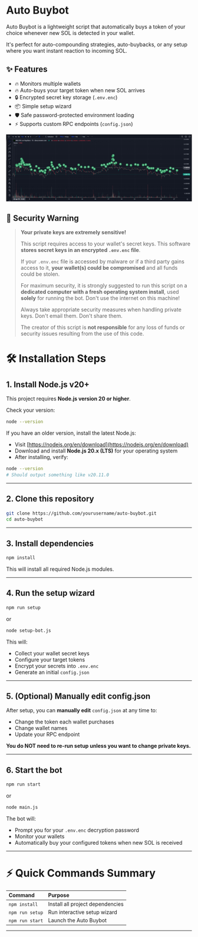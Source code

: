 # Auto Buybot
Auto Buybot is a lightweight script that automatically buys a token of your choice whenever new SOL is detected in your wallet. 

It's perfect for auto-compounding strategies, auto-buybacks, or any setup where you want instant reaction to incoming SOL.

## ✨ Features

- 🔥 Monitors multiple wallets
- 🔥 Auto-buys your target token when new SOL arrives
- 🔒 Encrypted secret key storage (`.env.enc`)
- 📦 Simple setup wizard
- 🛡️ Safe password-protected environment loading
- ⚡ Supports custom RPC endpoints (`config.json`)

![Auto Buybot executing multiple buybacks](./images/screenshot.png)

## 🔐 Security Warning

> **Your private keys are extremely sensitive!**  
> 
> This script requires access to your wallet's secret keys. This software **stores secret keys in an encrypted `.env.enc` file**.
> 
> If your `.env.enc` file is accessed by malware or if a third party gains access to it, **your wallet(s) could be compromised** and all funds could be stolen.  
> 
> For maximum security, it is strongly suggested to run this script on a **dedicated computer with a fresh operating system install**, used **solely** for running the bot.  Don't use the internet on this machine!
> 
> Always take appropriate security measures when handling private keys.  Don't email them.  Don't share them.
> 
> The creator of this script is **not responsible** for any loss of funds or security issues resulting from the use of this code.

# 🛠 Installation Steps

## 1. Install Node.js v20+

This project requires **Node.js version 20 or higher**.

Check your version:

```bash
node --version
```

If you have an older version, install the latest Node.js:

- Visit [https://nodejs.org/en/download](https://nodejs.org/en/download)
- Download and install **Node.js 20.x (LTS)** for your operating system
- After installing, verify:

```bash
node --version
# Should output something like v20.11.0
```

---

## 2. Clone this repository

```bash
git clone https://github.com/yourusername/auto-buybot.git
cd auto-buybot
```

---

## 3. Install dependencies

```bash
npm install
```

This will install all required Node.js modules.

---

## 4. Run the setup wizard

```bash
npm run setup
```
or
```bash
node setup-bot.js
```

This will:
- Collect your wallet secret keys
- Configure your target tokens
- Encrypt your secrets into `.env.enc`
- Generate an initial `config.json`

---

## 5. (Optional) Manually edit config.json

After setup, you can **manually edit** `config.json` at any time to:

- Change the token each wallet purchases
- Change wallet names
- Update your RPC endpoint

**You do NOT need to re-run setup unless you want to change private keys.**

---

## 6. Start the bot

```bash
npm run start
```
or
```bash
node main.js
```

The bot will:

- Prompt you for your `.env.enc` decryption password
- Monitor your wallets
- Automatically buy your configured tokens when new SOL is received

---

# ⚡ Quick Commands Summary

| Command | Purpose |
|:--------|:--------|
| `npm install` | Install all project dependencies |
| `npm run setup` | Run interactive setup wizard |
| `npm run start` | Launch the Auto Buybot |

---



